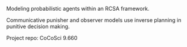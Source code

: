 Modeling probabilistic agents within an RCSA framework. 

Communicative punisher and observer models use inverse planning in punitive decision making.

Project repo: CoCoSci 9.660
